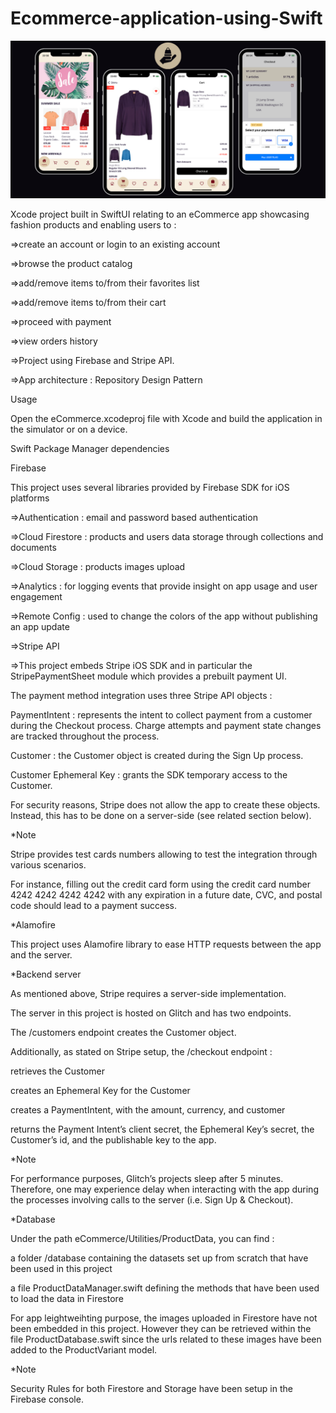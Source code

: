 # Ecommerce-application-using-Swift

![image alt](https://github.com/GirdharGopal21/Ecommerce-application-using-Swift/blob/8e5b127cf7dbaae0561b5214a03b84c04a7a0b83/eCommerce.png)

Xcode project built in SwiftUI relating to an eCommerce app showcasing fashion products and enabling users to :

=>create an account or login to an existing account

=>browse the product catalog

=>add/remove items to/from their favorites list

=>add/remove items to/from their cart

=>proceed with payment

=>view orders history

=>Project using Firebase and Stripe API.

=>App architecture : Repository Design Pattern


Usage

Open the eCommerce.xcodeproj file with Xcode and build the application in the simulator or on a device.


Swift Package Manager dependencies

Firebase


This project uses several libraries provided by Firebase SDK for iOS platforms 


=>Authentication : email and password based authentication

=>Cloud Firestore : products and users data storage through collections and documents

=>Cloud Storage : products images upload

=>Analytics : for logging events that provide insight on app usage and user engagement

=>Remote Config : used to change the colors of the app without publishing an app update

=>Stripe API

=>This project embeds Stripe iOS SDK and in particular the StripePaymentSheet module which provides a prebuilt payment UI.


The payment method integration uses three Stripe API objects :


PaymentIntent : represents the intent to collect payment from a customer during the Checkout process. Charge attempts and payment state changes are tracked throughout the process.

Customer : the Customer object is created during the Sign Up process.

Customer Ephemeral Key : grants the SDK temporary access to the Customer.

For security reasons, Stripe does not allow the app to create these objects. Instead, this has to be done on a server-side (see related section below).


*Note

Stripe provides test cards numbers allowing to test the integration through various scenarios.

For instance, filling out the credit card form using the credit card number 4242 4242 4242 4242 with any expiration in a future date, CVC, and postal code should lead to a payment success.


*Alamofire

This project uses Alamofire library to ease HTTP requests between the app and the server.


*Backend server

As mentioned above, Stripe requires a server-side implementation.

The server in this project is hosted on Glitch and has two endpoints.


The /customers endpoint creates the Customer object.

Additionally, as stated on Stripe setup, the /checkout endpoint :


retrieves the Customer

creates an Ephemeral Key for the Customer

creates a PaymentIntent, with the amount, currency, and customer

returns the Payment Intent’s client secret, the Ephemeral Key’s secret, the Customer’s id, and the publishable key to the app.


*Note

For performance purposes, Glitch’s projects sleep after 5 minutes. Therefore, one may experience delay when interacting with the app during the processes involving calls to the server (i.e. Sign Up & Checkout).


*Database

Under the path eCommerce/Utilities/ProductData, you can find :

a folder /database containing the datasets set up from scratch that have been used in this project

a file ProductDataManager.swift defining the methods that have been used to load the data in Firestore

For app leightweihting purpose, the images uploaded in Firestore have not been embedded in this project. However they can be retrieved within the file ProductDatabase.swift since the urls related to these images have been added to the ProductVariant model.

*Note

Security Rules for both Firestore and Storage have been setup in the Firebase console.
